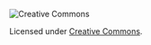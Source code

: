 ![Creative Commons](http://i.creativecommons.org/l/by-nc-sa/3.0/88x31.png)

Licensed under [Creative Commons](http://creativecommons.org/licenses/by-nc-sa/3.0/).
